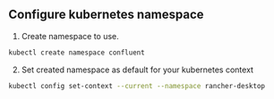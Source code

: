 ## Configure kubernetes namespace
1. Create namespace to use.
```sh
kubectl create namespace confluent
```
2. Set created namespace as default for your kubernetes context
```sh
kubectl config set-context --current --namespace rancher-desktop
```

